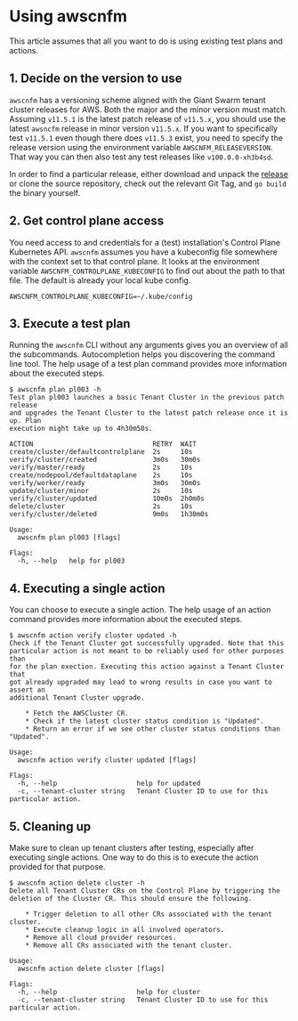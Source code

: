 # Using awscnfm

This article assumes that all you want to do is using existing test plans
and actions.



## 1. Decide on the version to use

`awscnfm` has a versioning scheme aligned with the Giant Swarm tenant cluster
releases for AWS. Both the major and the minor version must match. Assuming
`v11.5.1` is the latest patch release of `v11.5.x`, you should use the latest
`awsncfm` release in minor version `v11.5.x`. If you want to specifically test
`v11.5.1` even though there does `v11.5.3` exist, you need to specify the
release version using the environment variable `AWSCNFM_RELEASEVERSION`. That
way you can then also test any test releases like `v100.0.0-xh3b4sd`.

In order to find a particular release, either download and unpack the
[release](https://github.com/giantswarm/awscnfm/releases) or clone the source
repository, check out the relevant Git Tag, and `go build` the binary yourself.



## 2. Get control plane access

You need access to and credentials for a (test) installation's Control Plane
Kubernetes API. `awscnfm` assumes you have a kubeconfig file somewhere with the
context set to that control plane. It looks at the environment variable
`AWSCNFM_CONTROLPLANE_KUBECONFIG` to find out about the path to that file. The
default is already your local kube config.

```
AWSCNFM_CONTROLPLANE_KUBECONFIG=~/.kube/config
```



## 3. Execute a test plan

Running the `awscnfm` CLI without any arguments gives you an overview of all the
subcommands. Autocompletion helps you discovering the command line tool. The
help usage of a test plan command provides more information about the executed
steps.

```
$ awscnfm plan pl003 -h
Test plan pl003 launches a basic Tenant Cluster in the previous patch release
and upgrades the Tenant Cluster to the latest patch release once it is up. Plan
execution might take up to 4h30m50s.

ACTION                              RETRY  WAIT
create/cluster/defaultcontrolplane  2s     10s
verify/cluster/created              3m0s   30m0s
verify/master/ready                 2s     10s
create/nodepool/defaultdataplane    2s     10s
verify/worker/ready                 3m0s   30m0s
update/cluster/minor                2s     10s
verify/cluster/updated              10m0s  2h0m0s
delete/cluster                      2s     10s
verify/cluster/deleted              9m0s   1h30m0s

Usage:
  awscnfm plan pl003 [flags]

Flags:
  -h, --help   help for pl003
```



## 4. Executing a single action

You can choose to execute a single action. The help usage of an action command
provides more information about the executed steps.

```
$ awscnfm action verify cluster updated -h
Check if the Tenant Cluster got successfully upgraded. Note that this
particular action is not meant to be reliably used for other purposes than
for the plan exection. Executing this action against a Tenant Cluster that
got already upgraded may lead to wrong results in case you want to assert an
additional Tenant Cluster upgrade.

    * Fetch the AWSCluster CR.
    * Check if the latest cluster status condition is "Updated".
    * Return an error if we see other cluster status conditions than "Updated".

Usage:
  awscnfm action verify cluster updated [flags]

Flags:
  -h, --help                    help for updated
  -c, --tenant-cluster string   Tenant Cluster ID to use for this particular action.
```



## 5. Cleaning up

Make sure to clean up tenant clusters after testing, especially after executing
single actions. One way to do this is to execute the action provided for that
purpose.

```
$ awscnfm action delete cluster -h
Delete all Tenant Cluster CRs on the Control Plane by triggering the
deletion of the Cluster CR. This should ensure the following.

    * Trigger deletion to all other CRs associated with the tenant cluster.
    * Execute cleanup logic in all involved operators.
    * Remove all cloud provider resources.
    * Remove all CRs associated with the tenant cluster.

Usage:
  awscnfm action delete cluster [flags]

Flags:
  -h, --help                    help for cluster
  -c, --tenant-cluster string   Tenant Cluster ID to use for this particular action.
```
